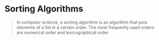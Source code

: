 
# Sorting Algorithms

> In computer science, a sorting algorithm is an algorithm that puts elements of a list in a certain order. The most frequently used orders are numerical order and lexicographical order.
